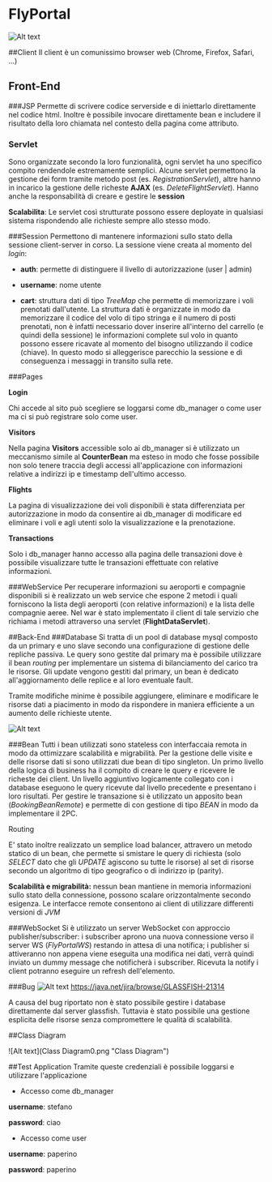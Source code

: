 # FlyPortal

![Alt text](Architecture.png "Enterprise Architecture")

##Client
Il client è un comunissimo browser web (Chrome, Firefox, Safari, ...)

## Front-End
###JSP
Permette di scrivere codice serverside e di iniettarlo direttamente nel codice html.
Inoltre è possibile invocare direttamente bean e includere il risultato della loro chiamata
nel contesto della pagina come attributo.
###  Servlet
Sono organizzate secondo la loro funzionalità, ogni servlet ha uno specifico compito rendendole estremamente semplici.
Alcune servlet permettono la gestione dei form tramite metodo post (es. _RegistrationServlet_), altre hanno in incarico la gestione delle richeste __AJAX__
(es. _DeleteFlightServlet_).
Hanno anche la responsabilità di creare e gestire le __session__
 
__Scalabilita__: Le servlet così strutturate possono essere deployate in qualsiasi sistema rispondendo alle richieste sempre allo stesso modo.

###Session
Permettono di mantenere informazioni sullo stato della sessione client-server in corso. La sessione viene creata al momento del _login_:

* __auth__: permette di distinguere il livello di autorizzazione (user | admin)


* __username__: nome utente


* __cart__:	struttura dati di tipo _TreeMap_ che permette di memorizzare i voli prenotati dall'utente. La struttura dati è organizzate in modo 
da memorizzare il codice del volo di tipo stringa e il numero di posti prenotati, non è infatti necessario dover inserire all'interno del carrello
(e quindi della sessione) le informazioni complete sul volo in quanto possono essere ricavate al momento del bisogno utilizzando il codice (chiave).
In questo modo si alleggerisce parecchio la sessione e di conseguenza i messaggi in transito sulla rete.


###Pages

__Login__

Chi accede al sito può scegliere se loggarsi come db_manager o come user ma ci si può registrare solo come user.

__Visitors__

Nella pagina __Visitors__ accessible solo ai db_manager si è utilizzato un meccanismo simile al __CounterBean__ ma esteso in modo che fosse possibile non solo tenere traccia degli accessi all'applicazione
con informazioni relative a indirizzi ip e timestamp dell'ultimo accesso.

__Flights__

La pagina di visualizzazione dei voli disponibili è stata differenziata per autorizzazione in modo da consentire ai db_manager di modificare
ed eliminare i voli e agli utenti solo la visualizzazione e la prenotazione.


__Transactions__

Solo i db_manager hanno accesso alla pagina delle transazioni dove è possibile visualizzare tutte le transazioni effettuate con relative informazioni.


###WebService
Per recuperare informazioni su aeroporti e compagnie disponibili si è realizzato un web service che espone 2 metodi i quali forniscono la lista degli aeroporti (con relative informazioni)
e la lista delle compagnie aeree. Nel war è stato implementato il client di tale servizio che richiama i metodi attraverso una servlet (__FlightDataServlet__).


##Back-End
###Database
Si tratta di un pool di database mysql composto da un primary e uno slave secondo una configurazione
di gestione delle repliche passiva. Le query sono gestite dal primary ma è possibile
utilizzare il bean _routing_ per implementare un sistema di bilanciamento del carico tra le risorse.
Gli update vengono gestiti dal primary, un bean è dedicato all'aggiornamento delle replice e al loro
eventuale fault.

Tramite modifiche minime è possibile aggiungere, eliminare e modificare le risorse
dati a piacimento in modo da rispondere in maniera efficiente a un aumento delle richieste utente.


![Alt text](ER.png "E-R Diagram")


###Bean
Tutti i bean utilizzati sono stateless con interfaccaia remota in modo da ottimizzare scalabilità e migrabilità.
Per la gestione delle visite e delle risorse dati si sono utilizzati due bean di tipo singleton.
Un primo livello della logica di business ha il compito di creare
le query e ricevere le richeste dei client. Un livello aggiuntivo logicamente
collegato con i database eseguono le query ricevute dal livello precedente
e presentano i loro risultati.
Per gestire le transazione si è utilizzato un apposito bean (_BookingBeanRemote_) e permette
di con gestione di tipo _BEAN_ in modo da implementare il 2PC.


Routing

E' stato inoltre realizzato un semplice load balancer, attravero un metodo statico di un bean, che permette si smistare le query
di richiesta (solo _SELECT_ dato che gli _UPDATE_ agiscono su tutte le risorse) al set di risorse secondo un algoritmo di tipo 
geografico o di indirizzo ip (parity).  


__Scalabilità e migrabilità:__ nessun bean mantiene in memoria informazioni sullo stato della connessione, possono scalare orizzontalmente secondo esigenza.
Le interfacce remote consentono ai client di utilizzare differenti versioni di _JVM_

###WebSocket
Si è utilizzato un server WebSocket con approccio publisher/subscriber: 
i subscriber aprono una nuova connessione verso il server WS (_FlyPortalWS_) restando in attesa di una notifica; 
i publisher si attiveranno non appena viene eseguita una modifica nei dati, verrà quindi inviato
un dummy message che notificherà i subscriber. Ricevuta la notify i client potranno
eseguire un refresh dell'elemento. 

###Bug
![Alt text](bug.png "Glassfish bug")
<https://java.net/jira/browse/GLASSFISH-21314>

A causa del bug riportato non è stato possibile gestire i database direttamente dal server glassfish.
Tuttavia è stato possibile una gestione esplicita delle risorse senza compromettere le qualità
di scalabilità.


##Class Diagram

![Alt text](Class Diagram0.png "Class Diagram")


##Test Application
Tramite queste credenziali è possibile loggarsi e utilizzare l'applicazione

* Accesso come db_manager

 __username__: stefano
 
 __password__: ciao
 
 
 
* Accesso come user

 __username__: paperino

 __password__: paperino
